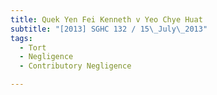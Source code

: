 ```yaml
---
title: Quek Yen Fei Kenneth v Yeo Chye Huat
subtitle: "[2013] SGHC 132 / 15\_July\_2013"
tags:
  - Tort
  - Negligence
  - Contributory Negligence

---
```


